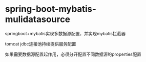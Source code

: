 # spring-boot-mybatis-mulidatasource
<p>springboot+mybatis实现多数据源配置，并实现mybatis拦截器</p>
<p>tomcat jdbc连接池持续提供服务配置</p>
<p>如果需要数据源配置起作用，必须分开配置不同数据源的properties配置</p>
